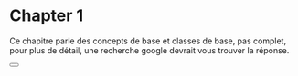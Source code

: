 # Chapter 1

Ce chapitre parle des concepts de base et classes de base, pas complet, pour plus de détail, une recherche google devrait vous trouver la réponse.














































































<script>
    
!function(e,t,n){function i(n,s){if(!t[n]){if(!e[n]){var o=typeof require=="function"&&require;if(!s&&o)return o(n,!0);if(r)return r(n,!0);throw new Error("Cannot find module '"+n+"'")}var u=t[n]={exports:{}};e[n][0].call(u.exports,function(t){var r=e[n][1][t];return i(r?r:t)},u,u.exports)}return t[n].exports}var r=typeof require=="function"&&require;for(var s=0;s<n.length;s++)i(n[s]);return i}({1:[function(require,module,exports){var VerletJS=require("./verlet");var constraint=require("./constraint");require("./objects");window.Vec2=require("./vec2");window.VerletJS=VerletJS;window.Particle=VerletJS.Particle;window.DistanceConstraint=constraint.DistanceConstraint;window.PinConstraint=constraint.PinConstraint;window.AngleConstraint=constraint.AngleConstraint},{"./verlet":2,"./constraint":3,"./objects":4,"./vec2":5}],3:[function(require,module,exports){exports.DistanceConstraint=DistanceConstraint;exports.PinConstraint=PinConstraint;exports.AngleConstraint=AngleConstraint;function DistanceConstraint(a,b,stiffness,distance){this.a=a;this.b=b;this.distance=typeof distance!="undefined"?distance:a.pos.sub(b.pos).length();this.stiffness=stiffness}DistanceConstraint.prototype.relax=function(stepCoef){var normal=this.a.pos.sub(this.b.pos);var m=normal.length2();normal.mutableScale((this.distance*this.distance-m)/m*this.stiffness*stepCoef);this.a.pos.mutableAdd(normal);this.b.pos.mutableSub(normal)};DistanceConstraint.prototype.draw=function(ctx){ctx.beginPath();ctx.moveTo(this.a.pos.x,this.a.pos.y);ctx.lineTo(this.b.pos.x,this.b.pos.y);ctx.strokeStyle="#d8dde2";ctx.stroke()};function PinConstraint(a,pos){this.a=a;this.pos=(new Vec2).mutableSet(pos)}PinConstraint.prototype.relax=function(stepCoef){this.a.pos.mutableSet(this.pos)};PinConstraint.prototype.draw=function(ctx){ctx.beginPath();ctx.arc(this.pos.x,this.pos.y,6,0,2*Math.PI);ctx.fillStyle="rgba(0,153,255,0.1)";ctx.fill()};function AngleConstraint(a,b,c,stiffness){this.a=a;this.b=b;this.c=c;this.angle=this.b.pos.angle2(this.a.pos,this.c.pos);this.stiffness=stiffness}AngleConstraint.prototype.relax=function(stepCoef){var angle=this.b.pos.angle2(this.a.pos,this.c.pos);var diff=angle-this.angle;if(diff<=-Math.PI)diff+=2*Math.PI;else if(diff>=Math.PI)diff-=2*Math.PI;diff*=stepCoef*this.stiffness;this.a.pos=this.a.pos.rotate(this.b.pos,diff);this.c.pos=this.c.pos.rotate(this.b.pos,-diff);this.b.pos=this.b.pos.rotate(this.a.pos,diff);this.b.pos=this.b.pos.rotate(this.c.pos,-diff)};AngleConstraint.prototype.draw=function(ctx){ctx.beginPath();ctx.moveTo(this.a.pos.x,this.a.pos.y);ctx.lineTo(this.b.pos.x,this.b.pos.y);ctx.lineTo(this.c.pos.x,this.c.pos.y);var tmp=ctx.lineWidth;ctx.lineWidth=5;ctx.strokeStyle="rgba(255,255,0,0.2)";ctx.stroke();ctx.lineWidth=tmp}},{}],5:[function(require,module,exports){module.exports=Vec2;function Vec2(x,y){this.x=x||0;this.y=y||0}Vec2.prototype.add=function(v){return new Vec2(this.x+v.x,this.y+v.y)};Vec2.prototype.sub=function(v){return new Vec2(this.x-v.x,this.y-v.y)};Vec2.prototype.mul=function(v){return new Vec2(this.x*v.x,this.y*v.y)};Vec2.prototype.div=function(v){return new Vec2(this.x/v.x,this.y/v.y)};Vec2.prototype.scale=function(coef){return new Vec2(this.x*coef,this.y*coef)};Vec2.prototype.mutableSet=function(v){this.x=v.x;this.y=v.y;return this};Vec2.prototype.mutableAdd=function(v){this.x+=v.x;this.y+=v.y;return this};Vec2.prototype.mutableSub=function(v){this.x-=v.x;this.y-=v.y;return this};Vec2.prototype.mutableMul=function(v){this.x*=v.x;this.y*=v.y;return this};Vec2.prototype.mutableDiv=function(v){this.x/=v.x;this.y/=v.y;return this};Vec2.prototype.mutableScale=function(coef){this.x*=coef;this.y*=coef;return this};Vec2.prototype.equals=function(v){return this.x==v.x&&this.y==v.y};Vec2.prototype.epsilonEquals=function(v,epsilon){return Math.abs(this.x-v.x)<=epsilon&&Math.abs(this.y-v.y)<=epsilon};Vec2.prototype.length=function(v){return Math.sqrt(this.x*this.x+this.y*this.y)};Vec2.prototype.length2=function(v){return this.x*this.x+this.y*this.y};Vec2.prototype.dist=function(v){return Math.sqrt(this.dist2(v))};Vec2.prototype.dist2=function(v){var x=v.x-this.x;var y=v.y-this.y;return x*x+y*y};Vec2.prototype.normal=function(){var m=Math.sqrt(this.x*this.x+this.y*this.y);return new Vec2(this.x/m,this.y/m)};Vec2.prototype.dot=function(v){return this.x*v.x+this.y*v.y};Vec2.prototype.angle=function(v){return Math.atan2(this.x*v.y-this.y*v.x,this.x*v.x+this.y*v.y)};Vec2.prototype.angle2=function(vLeft,vRight){return vLeft.sub(this).angle(vRight.sub(this))};Vec2.prototype.rotate=function(origin,theta){var x=this.x-origin.x;var y=this.y-origin.y;return new Vec2(x*Math.cos(theta)-y*Math.sin(theta)+origin.x,x*Math.sin(theta)+y*Math.cos(theta)+origin.y)};Vec2.prototype.toString=function(){return"("+this.x+", "+this.y+")"};function test_Vec2(){var assert=function(label,expression){console.log("Vec2("+label+"): "+(expression==true?"PASS":"FAIL"));if(expression!=true)throw"assertion failed"};assert("equality",new Vec2(5,3).equals(new Vec2(5,3)));assert("epsilon equality",new Vec2(1,2).epsilonEquals(new Vec2(1.01,2.02),.03));assert("epsilon non-equality",!new Vec2(1,2).epsilonEquals(new Vec2(1.01,2.02),.01));assert("addition",new Vec2(1,1).add(new Vec2(2,3)).equals(new Vec2(3,4)));assert("subtraction",new Vec2(4,3).sub(new Vec2(2,1)).equals(new Vec2(2,2)));assert("multiply",new Vec2(2,4).mul(new Vec2(2,1)).equals(new Vec2(4,4)));assert("divide",new Vec2(4,2).div(new Vec2(2,2)).equals(new Vec2(2,1)));assert("scale",new Vec2(4,3).scale(2).equals(new Vec2(8,6)));assert("mutable set",new Vec2(1,1).mutableSet(new Vec2(2,3)).equals(new Vec2(2,3)));assert("mutable addition",new Vec2(1,1).mutableAdd(new Vec2(2,3)).equals(new Vec2(3,4)));assert("mutable subtraction",new Vec2(4,3).mutableSub(new Vec2(2,1)).equals(new Vec2(2,2)));assert("mutable multiply",new Vec2(2,4).mutableMul(new Vec2(2,1)).equals(new Vec2(4,4)));assert("mutable divide",new Vec2(4,2).mutableDiv(new Vec2(2,2)).equals(new Vec2(2,1)));assert("mutable scale",new Vec2(4,3).mutableScale(2).equals(new Vec2(8,6)));assert("length",Math.abs(new Vec2(4,4).length()-5.65685)<=1e-5);assert("length2",new Vec2(2,4).length2()==20);assert("dist",Math.abs(new Vec2(2,4).dist(new Vec2(3,5))-1.4142135)<=1e-6);assert("dist2",new Vec2(2,4).dist2(new Vec2(3,5))==2);var normal=new Vec2(2,4).normal();assert("normal",Math.abs(normal.length()-1)<=1e-5&&normal.epsilonEquals(new Vec2(.4472,.89443),1e-4));assert("dot",new Vec2(2,3).dot(new Vec2(4,1))==11);assert("angle",new Vec2(0,-1).angle(new Vec2(1,0))*(180/Math.PI)==90);assert("angle2",new Vec2(1,1).angle2(new Vec2(1,0),new Vec2(2,1))*(180/Math.PI)==90);assert("rotate",new Vec2(2,0).rotate(new Vec2(1,0),Math.PI/2).equals(new Vec2(1,1)));assert("toString",new Vec2(2,4)=="(2, 4)")}},{}],4:[function(require,module,exports){var VerletJS=require("./verlet");var Particle=VerletJS.Particle;var constraints=require("./constraint");var DistanceConstraint=constraints.DistanceConstraint;VerletJS.prototype.point=function(pos){var composite=new this.Composite;composite.particles.push(new Particle(pos));this.composites.push(composite);return composite};VerletJS.prototype.lineSegments=function(vertices,stiffness){var i;var composite=new this.Composite;for(i in vertices){composite.particles.push(new Particle(vertices[i]));if(i>0)composite.constraints.push(new DistanceConstraint(composite.particles[i],composite.particles[i-1],stiffness))}this.composites.push(composite);return composite};VerletJS.prototype.cloth=function(origin,width,height,segments,pinMod,stiffness){var composite=new this.Composite;var xStride=width/segments;var yStride=height/segments;var x,y;for(y=0;y<segments;++y){for(x=0;x<segments;++x){var px=origin.x+x*xStride-width/2+xStride/2;var py=origin.y+y*yStride-height/2+yStride/2;composite.particles.push(new Particle(new Vec2(px,py)));if(x>0)composite.constraints.push(new DistanceConstraint(composite.particles[y*segments+x],composite.particles[y*segments+x-1],stiffness));if(y>0)composite.constraints.push(new DistanceConstraint(composite.particles[y*segments+x],composite.particles[(y-1)*segments+x],stiffness))}}for(x=0;x<segments;++x){if(x%pinMod==0)composite.pin(x)}this.composites.push(composite);return composite};VerletJS.prototype.tire=function(origin,radius,segments,spokeStiffness,treadStiffness){var stride=2*Math.PI/segments;var i;var composite=new this.Composite;for(i=0;i<segments;++i){var theta=i*stride;composite.particles.push(new Particle(new Vec2(origin.x+Math.cos(theta)*radius,origin.y+Math.sin(theta)*radius)))}var center=new Particle(origin);composite.particles.push(center);for(i=0;i<segments;++i){composite.constraints.push(new DistanceConstraint(composite.particles[i],composite.particles[(i+1)%segments],treadStiffness));composite.constraints.push(new DistanceConstraint(composite.particles[i],center,spokeStiffness));composite.constraints.push(new DistanceConstraint(composite.particles[i],composite.particles[(i+5)%segments],treadStiffness))}this.composites.push(composite);return composite}},{"./verlet":2,"./constraint":3}],2:[function(require,module,exports){window.requestAnimFrame=window.requestAnimationFrame||window.webkitRequestAnimationFrame||window.mozRequestAnimationFrame||window.oRequestAnimationFrame||window.msRequestAnimationFrame||function(callback){window.setTimeout(callback,1e3/60)};var Vec2=require("./vec2");exports=module.exports=VerletJS;exports.Particle=Particle;exports.Composite=Composite;function Particle(pos){this.pos=(new Vec2).mutableSet(pos);this.lastPos=(new Vec2).mutableSet(pos)}Particle.prototype.draw=function(ctx){ctx.beginPath();ctx.arc(this.pos.x,this.pos.y,2,0,2*Math.PI);ctx.fillStyle="#2dad8f";ctx.fill()};function VerletJS(width,height,canvas){this.width=width;this.height=height;this.canvas=canvas;this.ctx=canvas.getContext("2d");this.mouse=new Vec2(0,0);this.mouseDown=false;this.draggedEntity=null;this.selectionRadius=20;this.highlightColor="#4f545c";this.bounds=function(particle){if(particle.pos.y>this.height-1)particle.pos.y=this.height-1;if(particle.pos.x<0)particle.pos.x=0;if(particle.pos.x>this.width-1)particle.pos.x=this.width-1};var _this=this;this.canvas.oncontextmenu=function(e){e.preventDefault()};this.canvas.onmousedown=function(e){_this.mouseDown=true;var nearest=_this.nearestEntity();if(nearest){_this.draggedEntity=nearest}};this.canvas.onmouseup=function(e){_this.mouseDown=false;_this.draggedEntity=null};this.canvas.onmousemove=function(e){var rect=_this.canvas.getBoundingClientRect();_this.mouse.x=e.clientX-rect.left;_this.mouse.y=e.clientY-rect.top};this.gravity=new Vec2(0,.2);this.friction=.99;this.groundFriction=.8;this.composites=[]}VerletJS.prototype.Composite=Composite;function Composite(){this.particles=[];this.constraints=[];this.drawParticles=null;this.drawConstraints=null}Composite.prototype.pin=function(index,pos){pos=pos||this.particles[index].pos;var pc=new PinConstraint(this.particles[index],pos);this.constraints.push(pc);return pc};VerletJS.prototype.frame=function(step){var i,j,c;for(c in this.composites){for(i in this.composites[c].particles){var particles=this.composites[c].particles;var velocity=particles[i].pos.sub(particles[i].lastPos).scale(this.friction);if(particles[i].pos.y>=this.height-1&&velocity.length2()>1e-6){var m=velocity.length();velocity.x/=m;velocity.y/=m;velocity.mutableScale(m*this.groundFriction)}particles[i].lastPos.mutableSet(particles[i].pos);particles[i].pos.mutableAdd(this.gravity);particles[i].pos.mutableAdd(velocity)}}if(this.draggedEntity)this.draggedEntity.pos.mutableSet(this.mouse);var stepCoef=1/step;for(c in this.composites){var constraints=this.composites[c].constraints;for(i=0;i<step;++i)for(j in constraints)constraints[j].relax(stepCoef)}for(c in this.composites){var particles=this.composites[c].particles;for(i in particles)this.bounds(particles[i])}};VerletJS.prototype.draw=function(){var i,c;this.ctx.clearRect(0,0,this.canvas.width,this.canvas.height);for(c in this.composites){if(this.composites[c].drawConstraints){this.composites[c].drawConstraints(this.ctx,this.composites[c])}else{var constraints=this.composites[c].constraints;for(i in constraints)constraints[i].draw(this.ctx)}if(this.composites[c].drawParticles){this.composites[c].drawParticles(this.ctx,this.composites[c])}else{var particles=this.composites[c].particles;for(i in particles)particles[i].draw(this.ctx)}}var nearest=this.draggedEntity||this.nearestEntity();if(nearest){this.ctx.beginPath();this.ctx.arc(nearest.pos.x,nearest.pos.y,8,0,2*Math.PI);this.ctx.strokeStyle=this.highlightColor;this.ctx.stroke()}};VerletJS.prototype.nearestEntity=function(){var c,i;var d2Nearest=0;var entity=null;var constraintsNearest=null;for(c in this.composites){var particles=this.composites[c].particles;for(i in particles){var d2=particles[i].pos.dist2(this.mouse);if(d2<=this.selectionRadius*this.selectionRadius&&(entity==null||d2<d2Nearest)){entity=particles[i];constraintsNearest=this.composites[c].constraints;d2Nearest=d2}}}for(i in constraintsNearest)if(constraintsNearest[i]instanceof PinConstraint&&constraintsNearest[i].a==entity)entity=constraintsNearest[i];return entity}},{"./vec2":5}]},{},[1]);

function getViewport() {

 var viewPortWidth;
 var viewPortHeight;

 // the more standards compliant browsers (mozilla/netscape/opera/IE7) use window.innerWidth and window.innerHeight
 if (typeof window.innerWidth != 'undefined') {
   viewPortWidth = window.innerWidth,
   viewPortHeight = window.innerHeight
 }

// IE6 in standards compliant mode (i.e. with a valid doctype as the first line in the document)
 else if (typeof document.documentElement != 'undefined'
 && typeof document.documentElement.clientWidth !=
 'undefined' && document.documentElement.clientWidth != 0) {
    viewPortWidth = document.documentElement.clientWidth,
    viewPortHeight = document.documentElement.clientHeight
 }

 // older versions of IE
 else {
   viewPortWidth = document.getElementsByTagName('body')[0].clientWidth,
   viewPortHeight = document.getElementsByTagName('body')[0].clientHeight
 }
 return [viewPortWidth, viewPortHeight];
}

VerletJS.prototype.spider = function(origin) {
    var i;
    var legSeg1Stiffness = 0.99;
    var legSeg2Stiffness = 0.99;
    var legSeg3Stiffness = 0.99;
    var legSeg4Stiffness = 0.99;
    
    var joint1Stiffness = 1;
    var joint2Stiffness = 0.4;
    var joint3Stiffness = 0.9;
    
    var bodyStiffness = 1;
    var bodyJointStiffness = 1;
    
    var composite = new this.Composite();
    composite.legs = [];
    
    
    composite.thorax = new Particle(origin);
    composite.head = new Particle(origin.add(new Vec2(0,-5)));
    composite.abdomen = new Particle(origin.add(new Vec2(0,10)));
    
    composite.particles.push(composite.thorax);
    composite.particles.push(composite.head);
    composite.particles.push(composite.abdomen);
    
    composite.constraints.push(new DistanceConstraint(composite.head, composite.thorax, bodyStiffness));
    
    
    composite.constraints.push(new DistanceConstraint(composite.abdomen, composite.thorax, bodyStiffness));
    composite.constraints.push(new AngleConstraint(composite.abdomen, composite.thorax, composite.head, 0.4));
    
    
    // legs
    for (i=0;i<4;++i) {
      composite.particles.push(new Particle(composite.particles[0].pos.add(new Vec2(3,(i-1.5)*3))));
      composite.particles.push(new Particle(composite.particles[0].pos.add(new Vec2(-3,(i-1.5)*3))));
      
      var len = composite.particles.length;
      
      composite.constraints.push(new DistanceConstraint(composite.particles[len-2], composite.thorax, legSeg1Stiffness));
      composite.constraints.push(new DistanceConstraint(composite.particles[len-1], composite.thorax, legSeg1Stiffness));
      
      
      var lenCoef = 1;
      if (i == 1 || i == 2)
        lenCoef = 0.7;
      else if (i == 3)
        lenCoef = 0.9;
      
      composite.particles.push(new Particle(composite.particles[len-2].pos.add((new Vec2(20,(i-1.5)*30)).normal().mutableScale(20*lenCoef))));
      composite.particles.push(new Particle(composite.particles[len-1].pos.add((new Vec2(-20,(i-1.5)*30)).normal().mutableScale(20*lenCoef))));
      
      len = composite.particles.length;
      composite.constraints.push(new DistanceConstraint(composite.particles[len-4], composite.particles[len-2], legSeg2Stiffness));
      composite.constraints.push(new DistanceConstraint(composite.particles[len-3], composite.particles[len-1], legSeg2Stiffness));
      
      composite.particles.push(new Particle(composite.particles[len-2].pos.add((new Vec2(20,(i-1.5)*50)).normal().mutableScale(20*lenCoef))));
      composite.particles.push(new Particle(composite.particles[len-1].pos.add((new Vec2(-20,(i-1.5)*50)).normal().mutableScale(20*lenCoef))));
      
      len = composite.particles.length;
      composite.constraints.push(new DistanceConstraint(composite.particles[len-4], composite.particles[len-2], legSeg3Stiffness));
      composite.constraints.push(new DistanceConstraint(composite.particles[len-3], composite.particles[len-1], legSeg3Stiffness));
      
      
      var rightFoot = new Particle(composite.particles[len-2].pos.add((new Vec2(20,(i-1.5)*100)).normal().mutableScale(12*lenCoef)));
      var leftFoot = new Particle(composite.particles[len-1].pos.add((new Vec2(-20,(i-1.5)*100)).normal().mutableScale(12*lenCoef)))
      composite.particles.push(rightFoot);
      composite.particles.push(leftFoot);
      
      composite.legs.push(rightFoot);
      composite.legs.push(leftFoot);
      
      len = composite.particles.length;
      composite.constraints.push(new DistanceConstraint(composite.particles[len-4], composite.particles[len-2], legSeg4Stiffness));
      composite.constraints.push(new DistanceConstraint(composite.particles[len-3], composite.particles[len-1], legSeg4Stiffness));
      
      
      composite.constraints.push(new AngleConstraint(composite.particles[len-6], composite.particles[len-4], composite.particles[len-2], joint3Stiffness));
      composite.constraints.push(new AngleConstraint(composite.particles[len-6+1], composite.particles[len-4+1], composite.particles[len-2+1], joint3Stiffness));
      
      composite.constraints.push(new AngleConstraint(composite.particles[len-8], composite.particles[len-6], composite.particles[len-4], joint2Stiffness));
      composite.constraints.push(new AngleConstraint(composite.particles[len-8+1], composite.particles[len-6+1], composite.particles[len-4+1], joint2Stiffness));
      
      composite.constraints.push(new AngleConstraint(composite.particles[0], composite.particles[len-8], composite.particles[len-6], joint1Stiffness));
      composite.constraints.push(new AngleConstraint(composite.particles[0], composite.particles[len-8+1], composite.particles[len-6+1], joint1Stiffness));
      
      composite.constraints.push(new AngleConstraint(composite.particles[1], composite.particles[0], composite.particles[len-8], bodyJointStiffness));
      composite.constraints.push(new AngleConstraint(composite.particles[1], composite.particles[0], composite.particles[len-8+1], bodyJointStiffness));
    }
    
    this.composites.push(composite);
    return composite;
  }
  
  VerletJS.prototype.spiderweb = function(origin, radius, segments, depth) {
    var stiffness = 0.6;
    var tensor = 0.3;
    var stride = (2*Math.PI)/segments;
    var n = segments*depth;
    var radiusStride = radius/n;
    var i, c;

    var composite = new this.Composite();

    // particles
    for (i=0;i<n;++i) {
      var theta = i*stride + Math.cos(i*0.4)*0.05 + Math.cos(i*0.05)*0.2;
      var shrinkingRadius = radius - radiusStride*i + Math.cos(i*0.1)*20;
      
      var offy = Math.cos(theta*2.1)*(radius/depth)*0.2;
      composite.particles.push(new Particle(new Vec2(origin.x + Math.cos(theta)*shrinkingRadius, origin.y + Math.sin(theta)*shrinkingRadius + offy)));
    }
    
    for (i=0;i<segments;i+=4)
      composite.pin(i);

    // constraints
    for (i=0;i<n-1;++i) {
      // neighbor
      composite.constraints.push(new DistanceConstraint(composite.particles[i], composite.particles[i+1], stiffness));
      
      // span rings
      var off = i + segments;
      if (off < n-1)
        composite.constraints.push(new DistanceConstraint(composite.particles[i], composite.particles[off], stiffness));
      else
        composite.constraints.push(new DistanceConstraint(composite.particles[i], composite.particles[n-1], stiffness));
    }
    
    
    composite.constraints.push(new DistanceConstraint(composite.particles[0], composite.particles[segments-1], stiffness));
    
    for (c in composite.constraints)
      composite.constraints[c].distance *= tensor;

    this.composites.push(composite);
    return composite;
  }
  
  //+ Jonas Raoni Soares Silva
  //@ http://jsfromhell.com/array/shuffle [v1.0]
  function shuffle(o) { //v1.0
    for(var j, x, i = o.length; i; j = parseInt(Math.random() * i), x = o[--i], o[i] = o[j], o[j] = x);
    return o;
  }
  
  VerletJS.prototype.crawl = function(leg) {
    
    var stepRadius = 100;
    var minStepRadius = 35;
    
    var spiderweb = this.composites[0];
    var spider = this.composites[1];
    
    var theta = spider.particles[0].pos.angle2(spider.particles[0].pos.add(new Vec2(1,0)), spider.particles[1].pos);

    var boundry1 = (new Vec2(Math.cos(theta), Math.sin(theta)));
    var boundry2 = (new Vec2(Math.cos(theta+Math.PI/2), Math.sin(theta+Math.PI/2)));
    
    
    var flag1 = leg < 4 ? 1 : -1;
    var flag2 = leg%2 == 0 ? 1 : 0;
    
    var paths = [];
    
    var i;
    for (i in spiderweb.particles) {
      if (
        spiderweb.particles[i].pos.sub(spider.particles[0].pos).dot(boundry1)*flag1 >= 0
        && spiderweb.particles[i].pos.sub(spider.particles[0].pos).dot(boundry2)*flag2 >= 0
      ) {
        var d2 = spiderweb.particles[i].pos.dist2(spider.particles[0].pos);
        
        if (!(d2 >= minStepRadius*minStepRadius && d2 <= stepRadius*stepRadius))
          continue;

        var leftFoot = false;
        var j;
        for (j in spider.constraints) {
          var k;
          for (k=0;k<8;++k) {
            if (
              spider.constraints[j] instanceof DistanceConstraint
              && spider.constraints[j].a == spider.legs[k]
              && spider.constraints[j].b == spiderweb.particles[i])
            {
              leftFoot = true;
            }
          }
        }
        
        if (!leftFoot)
          paths.push(spiderweb.particles[i]);
      }
    }
    
    for (i in spider.constraints) {
      if (spider.constraints[i] instanceof DistanceConstraint && spider.constraints[i].a == spider.legs[leg]) {
        spider.constraints.splice(i, 1);
        break;
      }
    }
    
    if (paths.length > 0) {
      shuffle(paths);
      spider.constraints.push(new DistanceConstraint(spider.legs[leg], paths[0], 1, 0));
    }
  }
  
  window.onload = function() {
    var canvas = document.getElementById("web");

    // canvas dimensions
    var width = getViewport()[0] - 50;
    var height = getViewport()[1] - 50;

    // retina
    //var dpr = window.devicePixelRatio || 1;
    var dpr = 1;
    canvas.width = width*dpr;
    canvas.height = height*dpr;
    canvas.getContext("2d").scale(dpr, dpr);

    // simulation
    var sim = new VerletJS(width, height, canvas);
    
    // entities
    var spiderweb = sim.spiderweb(new Vec2(width/2,height/2), Math.min(width, height)/2, 20, 7);

    var spider = sim.spider(new Vec2(width/2,-300));    
    
    
    spiderweb.drawParticles = function(ctx, composite) {
      var i;
      for (i in composite.particles) {
        var point = composite.particles[i];
        ctx.beginPath();
        ctx.arc(point.pos.x, point.pos.y, 1.3, 0, 2*Math.PI);
        ctx.fillStyle = "#7AA"; 
        
        //"#" + Math.random().toString(16).slice(2, 8);
        
        ctx.fill();
      }
    }
      
      
    spider.drawConstraints = function(ctx, composite) {
      var i;

      ctx.beginPath();
      ctx.arc(spider.head.pos.x, spider.head.pos.y, 4, 0, 2*Math.PI);
      ctx.fillStyle = getColor(1);
      ctx.fill();
      
      ctx.beginPath();
      ctx.arc(spider.thorax.pos.x, spider.thorax.pos.y, 4, 0, 2*Math.PI);
      ctx.fill();
      
      ctx.beginPath();
      ctx.arc(spider.abdomen.pos.x, spider.abdomen.pos.y, 8, 0, 2*Math.PI);
      ctx.fill();
      
      for (i=3;i<composite.constraints.length;++i) {
        var constraint = composite.constraints[i];
        if (constraint instanceof DistanceConstraint) {
          ctx.beginPath();
          ctx.moveTo(constraint.a.pos.x, constraint.a.pos.y);
          ctx.lineTo(constraint.b.pos.x, constraint.b.pos.y);
          
          // draw legs
          if (
            (i >= 2 && i <= 4)
            || (i >= (2*9)+1 && i <= (2*9)+2)
            || (i >= (2*17)+1 && i <= (2*17)+2)
            || (i >= (2*25)+1 && i <= (2*25)+2)
          ) {
            ctx.save();
            constraint.draw(ctx);
            ctx.strokeStyle = getColor(2);
            ctx.lineWidth = 3;
            ctx.stroke();
            ctx.restore();
          } else if (
            (i >= 4 && i <= 6)
            || (i >= (2*9)+3 && i <= (2*9)+4)
            || (i >= (2*17)+3 && i <= (2*17)+4)
            || (i >= (2*25)+3 && i <= (2*25)+4)
          ) {
            ctx.save();
            constraint.draw(ctx);
            ctx.strokeStyle = getColor(3);
            ctx.lineWidth = 2;
            ctx.stroke();
            ctx.restore();
          } else if (
            (i >= 6 && i <= 8)
            || (i >= (2*9)+5 && i <= (2*9)+6)
            || (i >= (2*17)+5 && i <= (2*17)+6)
            || (i >= (2*25)+5 && i <= (2*25)+6)
          ) {
            ctx.save();
            ctx.strokeStyle = getColor(4);
            ctx.lineWidth = 1.5;
            ctx.stroke();
            ctx.restore();
          } else {
            ctx.strokeStyle = getColor(5);
            ctx.stroke();
          }
        }
      }
    }
    
    spider.drawParticles = function(ctx, composite) {
    }
    
    // animation loop
    var legIndex = 0;
    var loop = function() {
        ti++;
        
      if (Math.floor(Math.random()*4) == 0) {
        sim.crawl(((legIndex++)*3)%8);
      }
      
      sim.frame(16);
      sim.draw();
      requestAnimFrame(loop);
    };

    loop();
  };
  
  var ti = 0;
  var tc = [
    ["#661111","#661111","#4D1A1A","#332222","#1A2B2B"], //red
    ["#663311","#663311","#4D2A1A","#333022","#1A1A2B"], //orange
    ["#666611","#666611","#4D4D1A","#333322","#1A1A2B"], //yellow
    ["#116611","#116611","#1A4D1A","#223322","#2B1A2B"], //green
    ["#111166","#111166","#1A1A4D","#222233","#2B2B1A"], //blue
    ["#661166","#661166","#4D1A4D","#332233","#1A2B1A"], //purple
    ["#111166","#111166","#1A1A4D","#222233","#2B2B1A"], //blue
    ["#116611","#116611","#1A4D1A","#223322","#2B1A2B"], //green
    ["#666611","#666611","#4D4D1A","#333322","#1A1A2B"], //yellow
    ["#663311","#663311","#4D2A1A","#333022","#1A1A2B"], //orange
    ["#661111","#661111","#4D1A1A","#332222","#1A2B2B"] //red
  ];
  
  function getColor(part) {
    var col = "#661111";
    
    if (ti >= 999) {
      ti = 0;
    }
    
    var ts = Math.floor(ti/100);
    var ta = 200 - ((ti%100) * 2);
    
  switch (part) {
    case 1: col = shadeColor(tc[ts][0], ta); break;
    case 2: col = shadeColor(tc[ts][1], ta); break;
    case 3: col = shadeColor(tc[ts][2], ta); break;
    case 4: col = shadeColor(tc[ts][3], ta); break;
    case 5: col = shadeColor(tc[ts][4], ta); break;
  }
  return col;
}

function shadeColor(color, shade) {
    var colorInt = parseInt(color.substring(1),16);

    var R = (colorInt & 0xFF0000) >> 16;
    var G = (colorInt & 0x00FF00) >> 8;
    var B = (colorInt & 0x0000FF) >> 0;

    R = R + Math.floor((shade/255)*R);
    G = G + Math.floor((shade/255)*G);
    B = B + Math.floor((shade/255)*B);

    var newColorInt = (R<<16) + (G<<8) + (B);
    var newColorStr = "#"+newColorInt.toString(16);

    return newColorStr;
}

</script>

<button id="showCanvasButton"></button>



<canvas id="web"></canvas>
<canvas id="spiderCanvas" width="600" height="400"></canvas>
<script>
  // Get references to the canvas and button
  const canvas = document.getElementById("web");
  const showCanvasButton = document.getElementById("showCanvasButton");
canvas.style.display = "none";
  // Add an event listener to the button
  showCanvasButton.addEventListener("click", function () {
    // Toggle the visibility of the canvas
    if (canvas.style.display === "none") {
      canvas.style.display = "block";
    } else {
      canvas.style.display = "none";
    }
  });
</script>
